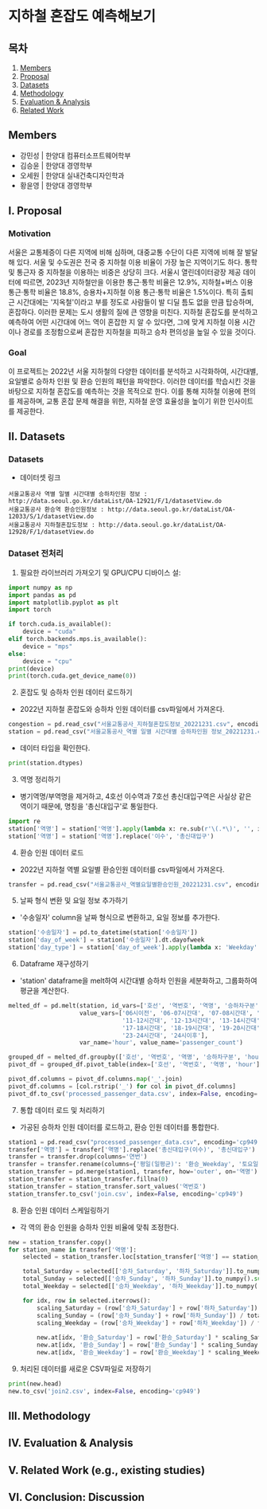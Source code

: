 # 지하철 혼잡도 예측해보기
## 목차
1. [Members](#members)
2. [Proposal](#i-proposal)
3. [Datasets](#ii-datasets)
4. [Methodology](#iii-methodology)
5. [Evaluation & Analysis](#iv-evaluation--analysis)
6. [Related Work](#v-related-work)

## Members
- 강민성 | 한양대 컴퓨터소프트웨어학부
- 김승윤 | 한양대 경영학부
- 오세원 | 한양대 실내건축디자인학과
- 황윤영 | 한양대 경영학부
  
## I. Proposal
### Motivation
서울은 교통체증이 다른 지역에 비해 심하며, 대중교통 수단이 다른 지역에 비해 잘 발달해 있다. 서울 및 수도권은 전국 중 지하철 이용 비율이 가장 높은 지역이기도 하다. 통학 및 통근자 중 지하철을 이용하는 비중은 상당히 크다. 서울시 열린데이터광장 제공 데이터에 따르면, 2023년 지하철만을 이용한 통근·통학 비율은 12.9%, 지하철+버스 이용 통근·통학 비율은 18.8%, 승용차+지하철 이용 통근·통학 비율은 1.5%이다. 특히 출퇴근 시간대에는 '지옥철'이라고 부를 정도로 사람들이 발 디딜 틈도 없을 만큼 탑승하며, 혼잡하다. 이러한 문제는 도시 생활의 질에 큰 영향을 미친다. 지하철 혼잡도를 분석하고 예측하여 어떤 시간대에 어느 역이 혼잡한 지 알 수 있다면, 그에 맞게 지하철 이용 시간이나 경로를 조정함으로써 혼잡한 지하철을 피하고 승차 편의성을 높일 수 있을 것이다.

### Goal
이 프로젝트는 2022년 서울 지하철의 다양한 데이터를 분석하고 시각화하여, 시간대별, 요일별로 승하차 인원 및 환승 인원의 패턴을 파악한다. 이러한 데이터를 학습시킨 것을 바탕으로 지하철 혼잡도를 예측하는 것을 목적으로 한다. 이를 통해 지하철 이용에 편의를 제공하며, 교통 혼잡 문제 해결을 위한, 지하철 운영 효율성을 높이기 위한 인사이트를 제공한다.

## II. Datasets
### Datasets
* 데이터셋 링크
```
서울교통공사 역별 일별 시간대별 승하차인원 정보 : http://data.seoul.go.kr/dataList/OA-12921/F/1/datasetView.do
서울교통공사 환승역 환승인원정보 : http://data.seoul.go.kr/dataList/OA-12033/S/1/datasetView.do
서울교통공사 지하철혼잡도정보 : http://data.seoul.go.kr/dataList/OA-12928/F/1/datasetView.do
```

### Dataset 전처리
1. 필요한 라이브러리 가져오기 및 GPU/CPU 디바이스 설:
``` python
import numpy as np
import pandas as pd
import matplotlib.pyplot as plt
import torch

if torch.cuda.is_available():
    device = "cuda"
elif torch.backends.mps.is_available():
    device = "mps"
else:
    device = "cpu"
print(device)
print(torch.cuda.get_device_name(0))
```
2. 혼잡도 및 승하차 인원 데이터 로드하기
* 2022년 지하철 혼잡도와 승하차 인원 데이터를 csv파일에서 가져온다.
``` python
congestion = pd.read_csv("서울교통공사_지하철혼잡도정보_20221231.csv", encoding='cp949')
station = pd.read_csv("서울교통공사_역별 일별 시간대별 승하차인원 정보_20221231.csv", encoding='cp949')
```
* 데이터 타입을 확인한다.
``` python
print(station.dtypes)
```
3. 역명 정리하기
* 병기역명/부역명을 제거하고, 4호선 이수역과 7호선 총신대입구역은 사실상 같은 역이기 때문에, 명칭을 '총신대입구'로 통일한다.
``` python
import re
station['역명'] = station['역명'].apply(lambda x: re.sub(r'\(.*\)', '', x).strip())
station['역명'] = station['역명'].replace('이수', '총신대입구')
```
4. 환승 인원 데이터 로드
* 2022년 지하철 역별 요일별 환승인원 데이터를 csv파일에서 가져온다.
``` python
transfer = pd.read_csv("서울교통공사_역별요일별환승인원_20221231.csv", encoding='cp949')
```
5. 날짜 형식 변환 및 요일 정보 추가하기
* '수송일자' column을 날짜 형식으로 변환하고, 요일 정보를 추가한다.
``` python
station['수송일자'] = pd.to_datetime(station['수송일자'])
station['day_of_week'] = station['수송일자'].dt.dayofweek
station['day_type'] = station['day_of_week'].apply(lambda x: 'Weekday' if x < 5 else ('Saturday' if x == 5 else 'Sunday'))
```
6. Dataframe 재구성하기
* 'station' dataframe을 melt하여 시간대별 승하차 인원을 세분화하고, 그룹화하여 평균을 계산한다.
``` python
melted_df = pd.melt(station, id_vars=['호선', '역번호', '역명', '승하차구분', 'day_type'], 
                    value_vars=['06시이전', '06-07시간대', '07-08시간대', '08-09시간대', '09-10시간대', '10-11시간대', 
                                '11-12시간대', '12-13시간대', '13-14시간대', '14-15시간대', '15-16시간대', '16-17시간대', 
                                '17-18시간대', '18-19시간대', '19-20시간대', '20-21시간대', '21-22시간대', '22-23시간대',
                                '23-24시간대', '24시이후'],
                    var_name='hour', value_name='passenger_count')

grouped_df = melted_df.groupby(['호선', '역번호', '역명', '승하차구분', 'hour', 'day_type'])['passenger_count'].mean().reset_index()
pivot_df = grouped_df.pivot_table(index=['호선', '역번호', '역명', 'hour'], columns=['승하차구분', 'day_type'], values='passenger_count').reset_index()

pivot_df.columns = pivot_df.columns.map('_'.join)
pivot_df.columns = [col.rstrip('_') for col in pivot_df.columns]
pivot_df.to_csv('processed_passenger_data.csv', index=False, encoding='cp949')
```
7. 통합 데이터 로드 및 처리하기
* 가공된 승하차 인원 데이터를 로드하고, 환승 인원 데이터를 통합한다.
``` python
station1 = pd.read_csv("processed_passenger_data.csv", encoding='cp949')
transfer['역명'] = transfer['역명'].replace('총신대입구(이수)', '총신대입구')
transfer = transfer.drop(columns='연번')
transfer = transfer.rename(columns={'평일(일평균)': '환승_Weekday', '토요일': '환승_Saturday', '일요일': '환승_Sunday'})
station_transfer = pd.merge(station1, transfer, how='outer', on='역명')
station_transfer = station_transfer.fillna(0)
station_transfer = station_transfer.sort_values('역번호')
station_transfer.to_csv('join.csv', index=False, encoding='cp949')
```
8. 환승 인원 데이터 스케일링하기
* 각 역의 환승 인원을 승하차 인원 비율에 맞춰 조정한다.
``` python
new = station_transfer.copy()
for station_name in transfer['역명']:
    selected = station_transfer.loc[station_transfer['역명'] == station_name]

    total_Saturday = selected[['승차_Saturday', '하차_Saturday']].to_numpy().sum()
    total_Sunday = selected[['승차_Sunday', '하차_Sunday']].to_numpy().sum()
    total_Weekday = selected[['승차_Weekday', '하차_Weekday']].to_numpy().sum()

    for idx, row in selected.iterrows():
        scaling_Saturday = (row['승차_Saturday'] + row['하차_Saturday']) / total_Saturday
        scaling_Sunday = (row['승차_Sunday'] + row['하차_Sunday']) / total_Sunday
        scaling_Weekday = (row['승차_Weekday'] + row['하차_Weekday']) / total_Weekday
    
        new.at[idx, '환승_Saturday'] = row['환승_Saturday'] * scaling_Saturday
        new.at[idx, '환승_Sunday'] = row['환승_Sunday'] * scaling_Sunday
        new.at[idx, '환승_Weekday'] = row['환승_Weekday'] * scaling_Weekday
```
9. 처리된 데이터를 새로운 CSV파일로 저장하기
``` python
print(new.head)
new.to_csv('join2.csv', index=False, encoding='cp949')
```

## III. Methodology
## IV. Evaluation & Analysis
## V. Related Work (e.g., existing studies)
## VI. Conclusion: Discussion
